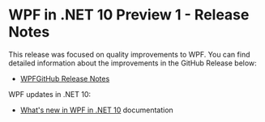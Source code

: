 # WPF in .NET 10 Preview 1 - Release Notes

This release was focused on quality improvements to WPF. You can find detailed information about the improvements in the GitHub Release below:

- [WPFGitHub Release Notes](https://github.com/dotnet/wpf/releases)

WPF updates in .NET 10:

- [What's new in WPF in .NET 10](https://learn.microsoft.com/dotnet/desktop/wpf/whats-new/net100) documentation
